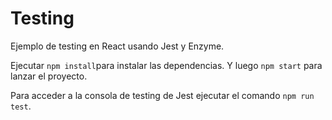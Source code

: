 # Testing

Ejemplo de testing en React usando Jest y Enzyme.

Ejecutar `npm install`para instalar las dependencias. Y luego `npm start` para lanzar el proyecto.

Para acceder a la consola de testing de Jest ejecutar el comando `npm run test`.
